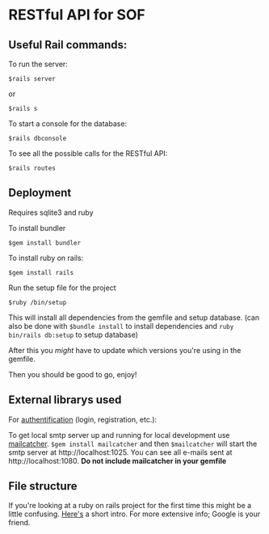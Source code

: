 # RESTful API for SOF

## Useful Rail commands:

To run the server:
```
$rails server
```
or
```
$rails s
```

To start a console for the database:
```
$rails dbconsole
```

To see all the possible calls for the RESTful API:
```
$rails routes
```

## Deployment
Requires sqlite3 and ruby

To install bundler
```
$gem install bundler
```

To install ruby on rails:
```
$gem install rails
```

Run the setup file for the project
```
$ruby /bin/setup
```

This will install all dependencies from the gemfile and setup database.
(can also be done with ```$bundle install``` to install dependencies and ```ruby bin/rails db:setup``` to setup database)

After this you _might_ have to update which versions you're using in the gemfile.

Then you should be good to go, enjoy!

## External librarys used

For [authentification](https://github.com/lynndylanhurley/devise_token_auth) (login, registration, etc.):

To get local smtp server up and running for local development use [mailcatcher](https://mailcatcher.me/).
```$gem install mailcatcher``` and then ```$mailcatcher``` will start the smtp server at http://localhost:1025. You can see all e-mails sent at http://localhost:1080.
**Do not include mailcatcher in your gemfile**

## File structure
If you're looking at a ruby on rails project for the first time this might be a
little confusing. [Here's](https://www.javatpoint.com/ruby-on-rails-directory-structure) a short intro.
For more extensive info; Google is your friend.
